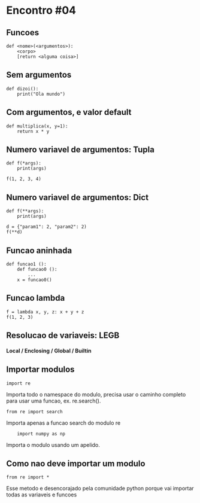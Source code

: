 # Encontro #04

## Funcoes

    def <nome>(<argumentos>):
        <corpo>
        [return <alguma coisa>]


## Sem argumentos

	def dizoi():
		print("Ola mundo")

## Com argumentos, e valor default

	def multiplica(x, y=1):
	    return x * y

## Numero variavel de argumentos: Tupla

	def f(*args):
	    print(args)

	f(1, 2, 3, 4)

## Numero variavel de argumentos: Dict

	def f(**args):
	    print(args)

	d = {"param1": 2, "param2": 2)
	f(**d)
	
## Funcao aninhada	

	def funcao1 ():
	    def funcao0 ():
	        ...
	    x = funcao0()


## Funcao lambda

	f = lambda x, y, z: x + y + z
	f(1, 2, 3)


## Resolucao de variaveis: LEGB

####  Local / Enclosing / Global / Builtin



## Importar modulos


	import re

Importa todo o namespace do modulo, precisa usar o caminho completo para usar uma funcao, ex. re.search().

	from re import search

Importa apenas a funcao search do modulo re

		import numpy as np

Importa o modulo usando um apelido.

## Como nao deve importar um modulo

	from re import *

Esse metodo e desencorajado pela comunidade python porque vai importar todas as variaveis e funcoes 


